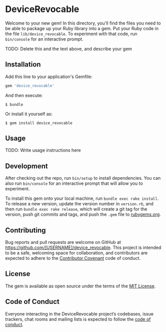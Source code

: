 # DeviceRevocable

Welcome to your new gem! In this directory, you'll find the files you need to be able to package up your Ruby library into a gem. Put your Ruby code in the file `lib/device_revocable`. To experiment with that code, run `bin/console` for an interactive prompt.

TODO: Delete this and the text above, and describe your gem

## Installation

Add this line to your application's Gemfile:

```ruby
gem 'device_revocable'
```

And then execute:

    $ bundle

Or install it yourself as:

    $ gem install device_revocable

## Usage

TODO: Write usage instructions here

## Development

After checking out the repo, run `bin/setup` to install dependencies. You can also run `bin/console` for an interactive prompt that will allow you to experiment.

To install this gem onto your local machine, run `bundle exec rake install`. To release a new version, update the version number in `version.rb`, and then run `bundle exec rake release`, which will create a git tag for the version, push git commits and tags, and push the `.gem` file to [rubygems.org](https://rubygems.org).

## Contributing

Bug reports and pull requests are welcome on GitHub at https://github.com/[USERNAME]/device_revocable. This project is intended to be a safe, welcoming space for collaboration, and contributors are expected to adhere to the [Contributor Covenant](http://contributor-covenant.org) code of conduct.

## License

The gem is available as open source under the terms of the [MIT License](https://opensource.org/licenses/MIT).

## Code of Conduct

Everyone interacting in the DeviceRevocable project’s codebases, issue trackers, chat rooms and mailing lists is expected to follow the [code of conduct](https://github.com/[USERNAME]/device_revocable/blob/master/CODE_OF_CONDUCT.md).
